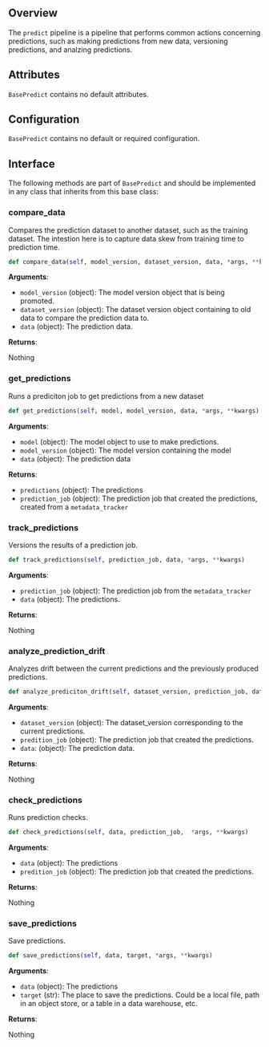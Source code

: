 ## Overview

The `predict` pipeline is a pipeline that performs common actions concerning predictions, such as making predictions from new data, versioning predictions, and analzing predictions.

## Attributes

`BasePredict` contains no default attributes. 

## Configuration

`BasePredict` contains no default or required configuration. 


## Interface

The following methods are part of `BasePredict` and should be implemented in any class that inherits from this base class: 

### compare_data

Compares the prediction dataset to another dataset, such as the training dataset. The intestion here is to capture data skew from training time to prediction time. 

```python
def compare_data(self, model_version, dataset_version, data, *args, **kwargs)
```

**Arguments**: 

- `model_version` (object): The model version object that is being promoted.  
- `dataset_version` (object): The dataset version object containing to old data to compare the prediction data to. 
- `data` (object): The prediction data. 

**Returns**:

Nothing

### get_predictions

Runs a prediciton job to get predictions from a new dataset

```python
def get_predictions(self, model, model_version, data, *args, **kwargs) -> tuple[Any, Any]
```

**Arguments**: 

- `model` (object): The model object to use to make predictions. 
- `model_version` (object): The model version containing the model
- `data` (object): The prediction data

**Returns**:

- `predictions` (object): The predictions
- `prediction_job` (object): The prediction job that created the predictions, created from a `metadata_tracker`

### track_predictions

Versions the results of a prediction job.

```python
def track_predictions(self, prediction_job, data, *args, **kwargs)
```

**Arguments**: 

- `prediction_job` (object): The prediction job from the `metadata_tracker`
- `data` (object): The predictions. 

**Returns**:

Nothing 

### analyze_prediction_drift

Analyzes drift between the current predictions and the previously produced predictions. 

```python
def analyze_prediciton_drift(self, dataset_version, prediction_job, data, *args, **kwargs)
```

**Arguments**: 

- `dataset_version` (object): The dataset_version corresponding to the current predictions. 
- `predition_job` (object): The prediction job that created the predictions.  
- `data`: (object): The prediction data. 

**Returns**:

Nothing

### check_predictions

Runs prediction checks. 

```python
def check_predictions(self, data, prediction_job,  *args, **kwargs)
```

**Arguments**: 

- `data` (object): The predictions
- `predition_job` (object): The prediction job that created the predictions.  

**Returns**:

Nothing

### save_predictions

Save predictions.  

```python
def save_predictions(self, data, target, *args, **kwargs)
```

**Arguments**: 

- `data` (object): The predictions
- `target` (str): The place to save the predictions. Could be a local file, path in an object store, or a table in a data warehouse, etc. 

**Returns**:

Nothing
